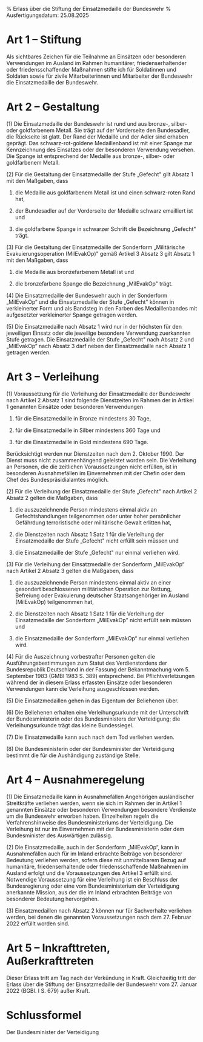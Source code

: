 % Erlass über die Stiftung der Einsatzmedaille der Bundeswehr
% Ausfertigungsdatum: 25.08.2025
 
# Art 1 – Stiftung

Als sichtbares Zeichen für die Teilnahme an Einsätzen oder besonderen Verwendungen im Ausland im Rahmen humanitärer, friedenserhaltender oder friedensschaffender Maßnahmen stifte ich für Soldatinnen und Soldaten sowie für zivile Mitarbeiterinnen und Mitarbeiter der Bundeswehr die Einsatzmedaille der Bundeswehr.

# Art 2 – Gestaltung

(1) Die Einsatzmedaille der Bundeswehr ist rund und aus bronze-, silber- oder goldfarbenem Metall. Sie trägt auf der Vorderseite den Bundesadler, die Rückseite ist glatt. Der Rand der Medaille und der Adler sind erhaben geprägt. Das schwarz-rot-goldene Medaillenband ist mit einer Spange zur Kennzeichnung des Einsatzes oder der besonderen Verwendung versehen. Die Spange ist entsprechend der Medaille aus bronze-, silber- oder goldfarbenem Metall.

(2) Für die Gestaltung der Einsatzmedaille der Stufe „Gefecht" gilt Absatz 1 mit den Maßgaben, dass

1. die Medaille aus goldfarbenem Metall ist und einen schwarz-roten Rand hat,

2. der Bundesadler auf der Vorderseite der Medaille schwarz emailliert ist und

3. die goldfarbene Spange in schwarzer Schrift die Bezeichnung „Gefecht" trägt.

(3) Für die Gestaltung der Einsatzmedaille der Sonderform „Militärische Evakuierungsoperation (MilEvakOp)" gemäß Artikel 3 Absatz 3 gilt Absatz 1 mit den Maßgaben, dass

1. die Medaille aus bronzefarbenem Metall ist und

2. die bronzefarbene Spange die Bezeichnung „MilEvakOp" trägt.

(4) Die Einsatzmedaille der Bundeswehr auch in der Sonderform „MilEvakOp“ und die Einsatzmedaille der Stufe „Gefecht" können in verkleinerter Form und als Bandsteg in den Farben des Medaillenbandes mit aufgesetzter verkleinerter Spange getragen werden.

(5) Die Einsatzmedaille nach Absatz 1 wird nur in der höchsten für den jeweiligen Einsatz oder die jeweilige besondere Verwendung zuerkannten Stufe getragen. Die Einsatzmedaille der Stufe „Gefecht" nach Absatz 2 und „MilEvakOp“ nach Absatz 3 darf neben der Einsatzmedaille nach Absatz 1 getragen werden.

# Art 3 – Verleihung

(1) Voraussetzung für die Verleihung der Einsatzmedaille der Bundeswehr nach Artikel 2 Absatz 1 sind folgende Dienstzeiten im Rahmen der in Artikel 1 genannten Einsätze oder besonderen Verwendungen

1. für die Einsatzmedaille in Bronze mindestens 30 Tage,

2. für die Einsatzmedaille in Silber mindestens 360 Tage und

3. für die Einsatzmedaille in Gold mindestens 690 Tage.

Berücksichtigt werden nur Dienstzeiten nach dem 2. Oktober 1990. Der Dienst muss nicht zusammenhängend geleistet worden sein. Die Verleihung an Personen, die die zeitlichen Voraussetzungen nicht erfüllen, ist in besonderen Ausnahmefällen im Einvernehmen mit der Chefin oder dem Chef des Bundespräsidialamtes möglich.

(2) Für die Verleihung der Einsatzmedaille der Stufe „Gefecht" nach Artikel 2 Absatz 2 gelten die Maßgaben, dass

1. die auszuzeichnende Person mindestens einmal aktiv an Gefechtshandlungen teilgenommen oder unter hoher persönlicher Gefährdung terroristische oder militärische Gewalt erlitten hat,

2. die Dienstzeiten nach Absatz 1 Satz 1 für die Verleihung der Einsatzmedaille der Stufe „Gefecht" nicht erfüllt sein müssen und

3. die Einsatzmedaille der Stufe „Gefecht" nur einmal verliehen wird.

(3) Für die Verleihung der Einsatzmedaille der Sonderform „MilEvakOp“ nach Artikel 2 Absatz 3 gelten die Maßgaben, dass

1. die auszuzeichnende Person mindestens einmal aktiv an einer gesondert beschlossenen militärischen Operation zur Rettung, Befreiung oder Evakuierung deutscher Staatsangehöriger im Ausland (MilEvakOp) teilgenommen hat,

2. die Dienstzeiten nach Absatz 1 Satz 1 für die Verleihung der Einsatzmedaille der Sonderform „MilEvakOp" nicht erfüllt sein müssen und

3. die Einsatzmedaille der Sonderform „MilEvakOp“ nur einmal verliehen wird.

(4) Für die Auszeichnung vorbestrafter Personen gelten die Ausführungsbestimmungen zum Statut des Verdienstordens der Bundesrepublik Deutschland in der Fassung der Bekanntmachung vom 5. September 1983 (GMBl 1983 S. 389) entsprechend. Bei Pflichtverletzungen während der in diesem Erlass erfassten Einsätze oder besonderen Verwendungen kann die Verleihung ausgeschlossen werden.

(5) Die Einsatzmedaillen gehen in das Eigentum der Beliehenen über.

(6) Die Beliehenen erhalten eine Verleihungsurkunde mit der Unterschrift der Bundesministerin oder des Bundesministers der Verteidigung; die Verleihungsurkunde trägt das kleine Bundessiegel.

(7) Die Einsatzmedaille kann auch nach dem Tod verliehen werden.

(8) Die Bundesministerin oder der Bundesminister der Verteidigung bestimmt die für die Aushändigung zuständige Stelle.

# Art 4 – Ausnahmeregelung

(1) Die Einsatzmedaille kann in Ausnahmefällen Angehörigen ausländischer Streitkräfte verliehen werden, wenn sie sich im Rahmen der in Artikel 1 genannten Einsätze oder besonderen Verwendungen besondere Verdienste um die Bundeswehr erworben haben. Einzelheiten regeln die Verfahrenshinweise des Bundesministeriums der Verteidigung. Die Verleihung ist nur im Einvernehmen mit der Bundesministerin oder dem Bundesminister des Auswärtigen zulässig.

(2) Die Einsatzmedaille, auch in der Sonderform „MilEvakOp“, kann in Ausnahmefällen auch für im Inland erbrachte Beiträge von besonderer Bedeutung verliehen werden, sofern diese mit unmittelbarem Bezug auf humanitäre, friedenserhaltende oder friedensschaffende Maßnahmen im Ausland erfolgt und die Voraussetzungen des Artikel 3 erfüllt sind. Notwendige Voraussetzung für eine Verleihung ist ein Beschluss der Bundesregierung oder eine vom Bundesministerium der Verteidigung anerkannte Mission, aus der die im Inland erbrachten Beiträge von besonderer Bedeutung hervorgehen.

(3) Einsatzmedaillen nach Absatz 2 können nur für Sachverhalte verliehen werden, bei denen die genannten Voraussetzungen nach dem 27. Februar 2022 erfüllt worden sind.

# Art 5 – Inkrafttreten, Außerkrafttreten

Dieser Erlass tritt am Tag nach der Verkündung in Kraft. Gleichzeitig tritt der Erlass über die Stiftung der Einsatzmedaille der Bundeswehr vom 27. Januar 2022 (BGBl. I S. 679) außer Kraft.

# Schlussformel

Der Bundesminister der Verteidigung
